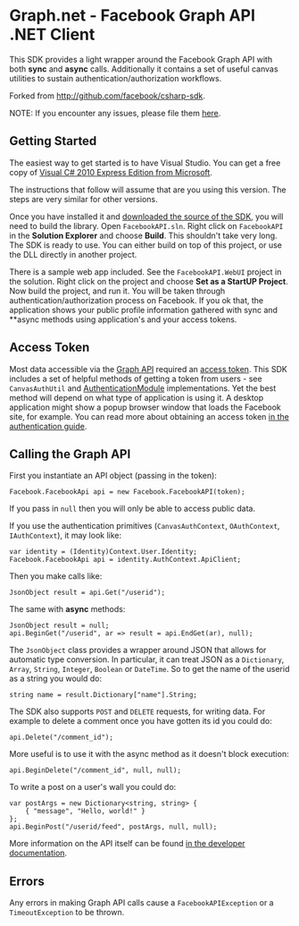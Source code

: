 Graph.net - Facebook Graph API .NET Client
==========================================

This SDK provides a light wrapper around the Facebook Graph API with both **sync** and **async** calls.
Additionally it contains a set of useful canvas utilities to sustain authentication/authorization
workflows.

Forked from http://github.com/facebook/csharp-sdk.

NOTE: If you encounter any issues, please file them [here](http://github.com/bbyk/graph.net/issues).


Getting Started
---------------

The easiest way to get started is to have Visual Studio. You can get a free copy
of [Visual C# 2010 Express Edition from
Microsoft](http://www.microsoft.com/express/Downloads/#2010-Visual-CS).

The instructions that follow will assume that are you using this version. The
steps are very similar for other versions.

Once you have installed it and [downloaded the source of the
SDK](http://github.com/bbyk/graph.net/archives/master), you will need to
build the library. Open `FacebookAPI.sln`. Right click on
`FacebookAPI` in the **Solution Explorer** and choose **Build**. This shouldn't
take very long. The SDK is ready to use. You can either build on top of this
project, or use the DLL directly in another project.

There is a sample web app included. See the
`FacebookAPI.WebUI` project in the solution. Right click on the project and choose **Set as a StartUP Project**.
Now build the project, and run it. You will be taken through authentication/authorization process on Facebook. If you ok that,
the application shows your public profile information gathered with sync and **async
methods using application's and your access tokens.


Access Token
------------

Most data accessible via the [Graph
API](http://developers.facebook.com/docs/api) required an [access
token](http://developers.facebook.com/docs/authentication/). This SDK includes
a set of helpful methods of getting a token from users - see `CanvasAuthUtil` and
[AuthenticationModule](http://github.com/bbyk/graph.net/blob/master/web/AuthenticationModule.cs) implementations.
Yet the best method will depend on what type of application is using it. A desktop application might show a
popup browser window that loads the Facebook site, for example. You can read
more about obtaining an access token [in the authentication
guide](http://developers.facebook.com/docs/authentication/).


Calling the Graph API
---------------------

First you instantiate an API object (passing in the token):

    Facebook.FacebookApi api = new Facebook.FacebookAPI(token);

If you pass in `null` then you will only be able to access public data.

If you use the authentication primitives (`CanvasAuthContext`, `OAuthContext`, `IAuthContext`), it may look like:

    var identity = (Identity)Context.User.Identity;
    Facebook.FacebookApi api = identity.AuthContext.ApiClient;

Then you make calls like:

    JsonObject result = api.Get("/userid");

The same with **async** methods:

    JsonObject result = null;
    api.BeginGet("/userid", ar => result = api.EndGet(ar), null);

The `JsonObject` class provides a wrapper around JSON that allows for automatic
type conversion. In particular, it can treat JSON as a `Dictionary`, `Array`,
`String`, `Integer`, `Boolean` or `DateTime`. So to get the name of the userid as a string you would
do:

    string name = result.Dictionary["name"].String;

The SDK also supports `POST` and `DELETE` requests, for writing data. For
example to delete a comment once you have gotten its id you could do:

    api.Delete("/comment_id");

More useful is to use it with the async method as it doesn't block execution:

    api.BeginDelete("/comment_id", null, null);

To write a post on a user's wall you could do:

    var postArgs = new Dictionary<string, string> {
        { "message", "Hello, world!" }
    };
    api.BeginPost("/userid/feed", postArgs, null, null);

More information on the API itself can be found [in the developer
documentation](http://developers.facebook.com/docs/api).


Errors
------

Any errors in making Graph API calls cause a `FacebookAPIException` or a `TimeoutException` to be
thrown.
